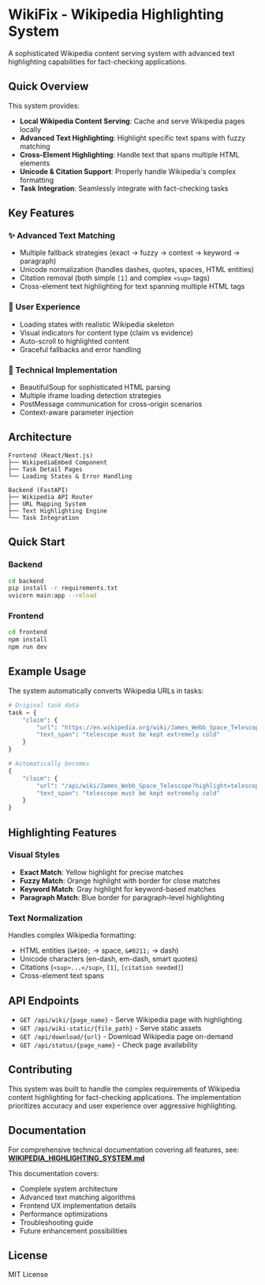 # WikiFix - Wikipedia Highlighting System

A sophisticated Wikipedia content serving system with advanced text highlighting capabilities for fact-checking applications.

## Quick Overview

This system provides:
- **Local Wikipedia Content Serving**: Cache and serve Wikipedia pages locally
- **Advanced Text Highlighting**: Highlight specific text spans with fuzzy matching
- **Cross-Element Highlighting**: Handle text that spans multiple HTML elements
- **Unicode & Citation Support**: Properly handle Wikipedia's complex formatting
- **Task Integration**: Seamlessly integrate with fact-checking tasks

## Key Features

### ✨ Advanced Text Matching
- Multiple fallback strategies (exact → fuzzy → context → keyword → paragraph)
- Unicode normalization (handles dashes, quotes, spaces, HTML entities)
- Citation removal (both simple `[1]` and complex `<sup>` tags)
- Cross-element text highlighting for text spanning multiple HTML tags

### 🎨 User Experience
- Loading states with realistic Wikipedia skeleton
- Visual indicators for content type (claim vs evidence)
- Auto-scroll to highlighted content
- Graceful fallbacks and error handling

### 🔧 Technical Implementation
- BeautifulSoup for sophisticated HTML parsing
- Multiple iframe loading detection strategies
- PostMessage communication for cross-origin scenarios
- Context-aware parameter injection

## Architecture

```
Frontend (React/Next.js)
├── WikipediaEmbed Component
├── Task Detail Pages
└── Loading States & Error Handling

Backend (FastAPI)
├── Wikipedia API Router
├── URL Mapping System
├── Text Highlighting Engine
└── Task Integration
```

## Quick Start

### Backend
```bash
cd backend
pip install -r requirements.txt
uvicorn main:app --reload
```

### Frontend
```bash
cd frontend
npm install
npm run dev
```

## Example Usage

The system automatically converts Wikipedia URLs in tasks:

```python
# Original task data
task = {
    "claim": {
        "url": "https://en.wikipedia.org/wiki/James_Webb_Space_Telescope",
        "text_span": "telescope must be kept extremely cold"
    }
}

# Automatically becomes
{
    "claim": {
        "url": "/api/wiki/James_Webb_Space_Telescope?highlight=telescope%20must%20be%20kept%20extremely%20cold&context=...",
        "text_span": "telescope must be kept extremely cold"
    }
}
```

## Highlighting Features

### Visual Styles
- **Exact Match**: Yellow highlight for precise matches
- **Fuzzy Match**: Orange highlight with border for close matches  
- **Keyword Match**: Gray highlight for keyword-based matches
- **Paragraph Match**: Blue border for paragraph-level highlighting

### Text Normalization
Handles complex Wikipedia formatting:
- HTML entities (`&#160;` → space, `&#8211;` → dash)
- Unicode characters (en-dash, em-dash, smart quotes)
- Citations (`<sup>...</sup>`, `[1]`, `[citation needed]`)
- Cross-element text spans

## API Endpoints

- `GET /api/wiki/{page_name}` - Serve Wikipedia page with highlighting
- `GET /api/wiki-static/{file_path}` - Serve static assets
- `GET /api/download/{url}` - Download Wikipedia page on-demand
- `GET /api/status/{page_name}` - Check page availability

## Contributing

This system was built to handle the complex requirements of Wikipedia content highlighting for fact-checking applications. The implementation prioritizes accuracy and user experience over aggressive highlighting.

## Documentation

For comprehensive technical documentation covering all features, see:
**[WIKIPEDIA_HIGHLIGHTING_SYSTEM.md](./WIKIPEDIA_HIGHLIGHTING_SYSTEM.md)**

This documentation covers:
- Complete system architecture
- Advanced text matching algorithms
- Frontend UX implementation details
- Performance optimizations
- Troubleshooting guide
- Future enhancement possibilities

## License

MIT License 
